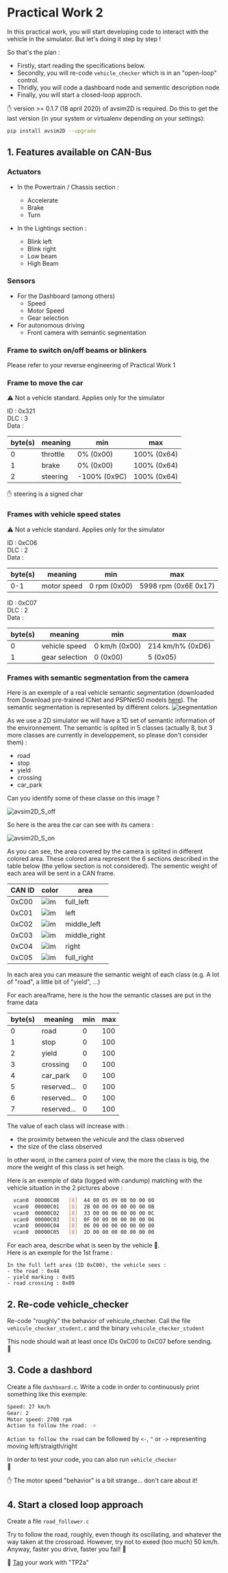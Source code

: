 # Practical Work 2

In this practical work, you will start developing code to interact with the vehicle in the simulator. But let's doing it step by step !

So that's the plan :
- Firstly, start reading the specifications below. 
- Secondly, you will re-code `vehicle_checker` which is in an "open-loop" control. 
- Thridly, you will code a dashboard node and sementic description node
- Finally, you will start a closed-loop approch.  

:raised_hand: version >= 0.1.7 (18 april 2020) of avsim2D is required. Do this to get the last version (in your system or virtualenv depending on your settings):
```bash
pip install avsim2D --upgrade
```

## 1. Features available on CAN-Bus

### **Actuators**
- In the Powertrain / Chassis section :
  - Accelerate
  - Brake
  - Turn
  
- In the Lightings section :
  - Blink left
  - Blink right
  - Low beam
  - High Beam

### **Sensors**
- For the Dashboard (among others)
  - Speed
  - Motor Speed
  - Gear selection
- For autonomous driving
  - Front camera with semantic segmentation
 
  


### **Frame to switch on/off beams or blinkers**

Please refer to your reverse engineering of Practical Work 1


### **Frame to move the car**
:warning: Not a vehicle standard. Applies only for the simulator

ID : 0x321  
DLC : 3  
Data :  

| byte(s) | meaning  | min         | max         |
|---------|----------|-------------|-------------|
| 0       | throttle | 0% (0x00)   | 100% (0x64) |
| 1       | brake    | 0% (0x00)   | 100% (0x64) |
| 2       | steering | -100% (0x9C) | 100% (0x64) |

:raised_hand: steering is a signed char

<!--
:light_bulb: If you prefer, you can jump now to section 2, and continue the following reading later.
-->

### **Frames with vehicle speed states**
:warning: Not a vehicle standard. Applies only for the simulator

ID : 0xC06  
DLC : 2  
Data :  

| byte(s) | meaning     | min          | max                  |
|---------|-------------|--------------|----------------------|
| 0-1     | motor speed | 0 rpm (0x00) | 5998 rpm (0x6E 0x17) |


ID : 0xC07  
DLC : 2  
Data :  

| byte(s) | meaning | min | max |
| --- | --- | --- | --- |
| 0 | vehicle speed | 0 km/h (0x00) | 214 km/h% (0xD6) |
| 1 | gear selection | 0 (0x00) | 5 (0x05) |
 
 <!--
 :light_bulb: If you prefer, you can jump now to section 3, and continue the following reading later.
-->

### **Frames with semantic segmentation from the camera**

Here is an exemple of a real vehicle semantic segmentation (downloaded from Download pre-trained ICNet and PSPNet50 models [here](https://github.com/oandrienko/fast-semantic-segmentation/blob/master/docs/model_zoo.md)). The semantic segmentation is represented by différent colors. 
![segmentation](img/cityscapes_seq.gif)

As we use a 2D simulator we will have a 1D set of semantic information of the environnement. The semantic is splited in 5 classes (actually 8, but 3 more classes are currently in developpement, so please don't consider them) :
- road 
- stop
- yield
- crossing
- car_park 

Can you identify some of these classe on this image ?    

![avsim2D_S_off](img/avsim2D_S_off.png)

So here is the area the car can see with its camera :  

![avsim2D_S_on](img/avsim2D_S_on.png)
  
As you can see, the area covered by the camera is splited in different colored area. These colored area represent the 6 sections described in the table below (the yellow section is not considered). The sementic weight of each area will be sent in a CAN frame. 

| CAN ID | color | area |
|-----|--------------------|-----------|
|0xC00| ![im](img/left++.png)|full_left |
|0xC01| ![im](img/left+.png)|left       |
|0xC02| ![im](img/left.png)|middle_left |
|0xC03| ![im](img/right.png)|middle_right| 
|0xC04| ![im](img/right+.png)|right      |
|0xC05| ![im](img/right++.png)|full_right|

In each area you can measure the semantic weight of each class (e.g. A lot of "road", a little bit of "yield", ...)  

For each area/frame, here is the how the semantic classes are put in the frame data

| byte(s) | meaning     | min | max |
| ---     | ---         | --- | --- |
| 0       | road        | 0   | 100|
| 1       | stop        | 0   | 100|
| 2       | yield       | 0   | 100|
| 3       | crossing    | 0   | 100|
| 4       | car_park    | 0   | 100|
| 5       | reserved... | 0   | 100|
| 6       | reserved... | 0   | 100|
| 7       | reserved... | 0   | 100|

The value of each class will increase with :
- the proximity between the vehicule and the class observed
- the size of the class observed

In other word, in the camera point of view, the more the class is big, the more the weight of this class is set heigh.

Here is an exemple of data (logged with candump) matching with the vehicle situation in the 2 pictures above :

```bash
  vcan0  00000C00   [8]  44 00 05 09 00 00 00 00
  vcan0  00000C01   [8]  2B 00 00 09 00 00 00 0B
  vcan0  00000C02   [8]  33 00 00 06 00 00 00 0C
  vcan0  00000C03   [8]  0F 00 00 00 00 00 00 06
  vcan0  00000C04   [8]  06 00 00 00 00 00 00 00
  vcan0  00000C05   [8]  2D 00 00 00 00 00 00 00

```

For each area, describe what is seen by the vehicle :pencil:.   
Here is an exemple for the 1st frame :

```
In the full left area (ID 0xC00), the vehicle sees :
- the road : 0x44
- yield marking : 0x05
- road crossing : 0x09
```


## 2. Re-code vehicle_checker

Re-code "roughly" the behavior of vehicule_checher.
Call the file `vehicule_checker_student.c` and the binary `vehicule_checker_student`

This node should wait at least once IDs 0xC00 to 0xC07 before sending.  
:pencil: 


## 3. Code a dashbord
Create a file `dashboard.c`. Write a code in order to continuously print something like this exemple: 
```bash
Speed: 27 km/h
Gear: 2
Motor speed: 2700 rpm
Action to follow the road: ->
```

`Action to follow the road` can be followed by `<-`, `^` or `->` representing moving left/straigth/right
 
 In order to test your code, you can also run `vehicle_checker`  
:pencil:  

:raised_hand: The motor speed "behavior" is a bit strange... don't care about it!


## 4. Start a closed loop approach

Create a file `road_follower.c`

Try to follow the road, roughly, even though its oscillating, and whatever the way taken at the crossroad. However, try not to exeed (too much) 50 km/h. Anyway, faster you drive, faster you fail!
:pencil: 


:pencil: [Tag](https://docs.gitlab.com/ee/university/training/topics/tags.html) your work with "TP2a"